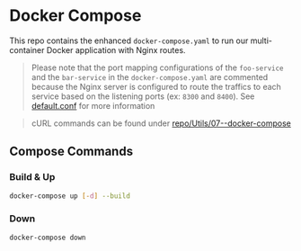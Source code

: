 # Docker Compose

This repo contains the enhanced `docker-compose.yaml` to run our multi-container Docker application with Nginx routes.

> Please note that the port mapping configurations of the `foo-service` and the `bar-service` in the `docker-compose.yaml` are commented because the Nginx server is configured to route the traffics to each service based on the listening ports (ex: `8300` and `8400`). See [default.conf](./nginx/default.conf) for more information

> cURL commands can be found under [repo/Utils/07--docker-compose](../Utils/07--docker-compose-nginx/docker-compose.http)

## Compose Commands

### Build & Up

```sh
docker-compose up [-d] --build
```

### Down

```sh
docker-compose down
```
